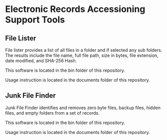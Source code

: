 # Electronic Records Accessioning Support Tools #
## File Lister ##
File lister provides a list of all files in a folder and if selected any sub folders. The results include
the file name, full file path, size in bytes, file extension, date modified, and SHA-256 Hash.

This software is located in the bin folder of this repository.

Usage instruction is located in the documents folder of this repository.

## Junk File Finder ##

Junk File Finder identifies and removes zero byte files, backup files, hidden files, and empty folders from a set of records.

This software is located in the bin folder of this repository.

Usage instruction is located in the documents folder of this repository.
